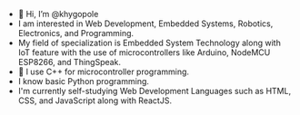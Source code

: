 - 👋 Hi, I’m @khygopole
- I am interested in Web Development, Embedded Systems, Robotics, Electronics, and Programming.
- My field of specialization is Embedded System Technology along with IoT feature with the use of microcontrollers like Arduino, NodeMCU ESP8266, and ThingSpeak.
- 👀 I use C++ for microcontroller programming.
- I know basic Python programming.
- I'm currently self-studying Web Development Languages such as HTML, CSS, and JavaScript along with ReactJS.
<!---
khygopole/khygopole is a ✨ special ✨ repository because its `README.md` (this file) appears on your GitHub profile.
You can click the Preview link to take a look at your changes.
--->
